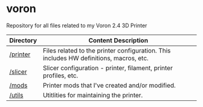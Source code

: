 # voron
Repository for all files related to my Voron 2.4 3D Printer

| Directory | Content Description |
|---|----|
|[/printer](/printer)|Files related to the printer configuration. This includes HW definitions, macros, etc.|
|[/slicer](/slicer)|Slicer configuration - printer, filament, printer profiles, etc.|
|[/mods](/mods)|Printer mods that I've created and/or modified.|
|[/utils](/utils)|Utitlities for maintaining the printer.|
